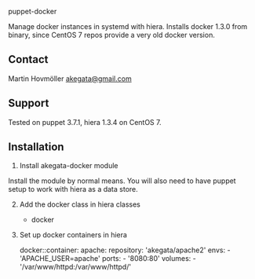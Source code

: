 puppet-docker

Manage docker instances in systemd with hiera.
Installs docker 1.3.0 from binary, since CentOS 7 repos provide a very old docker version.

Contact
-------
Martin Hovmöller akegata@gmail.com

Support
-------
Tested on puppet 3.7.1, hiera 1.3.4 on CentOS 7.

Installation
------------
1) Install akegata-docker module
 
  Install the module by normal means.  You will also need to have puppet
  setup to work with hiera as a data store. 

2) Add the docker class in hiera
    classes
      - docker

3) Set up docker containers in hiera

    docker::container:
      apache:
        repository: 'akegata/apache2'
        envs:
          - 'APACHE_USER=apache'
        ports:
          - '8080:80'
        volumes:
          - '/var/www/httpd:/var/www/httpd/'
